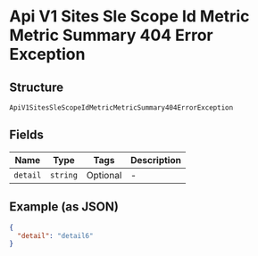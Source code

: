 
# Api V1 Sites Sle Scope Id Metric Metric Summary 404 Error Exception

## Structure

`ApiV1SitesSleScopeIdMetricMetricSummary404ErrorException`

## Fields

| Name | Type | Tags | Description |
|  --- | --- | --- | --- |
| `detail` | `string` | Optional | - |

## Example (as JSON)

```json
{
  "detail": "detail6"
}
```

